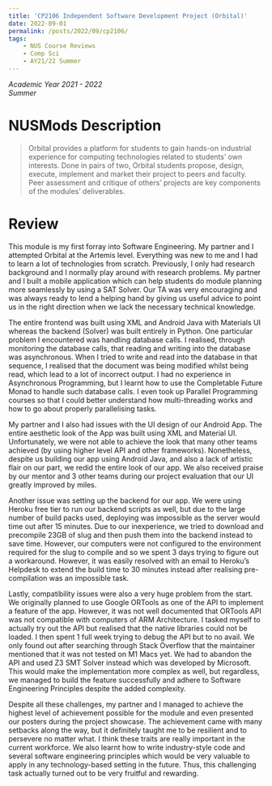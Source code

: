 ```yaml
---
title: 'CP2106 Independent Software Development Project (Orbital)'
date: 2022-09-01
permalink: /posts/2022/09/cp2106/
tags:
    - NUS Course Reviews
    - Comp Sci
    - AY21/22 Summer
---
```


*Academic Year 2021 - 2022*  
*Summer*

# NUSMods Description
> Orbital provides a platform for students to gain hands-on industrial experience for computing technologies related to students’ own interests. Done in pairs of two, Orbital students propose, design, execute, implement and market their project to peers and faculty. Peer assessment and critique of others’ projects are key components of the modules’ deliverables.

# Review
This module is my first forray into Software Engineering. My partner and I attempted Orbital at the Artemis level. Everything was new to me and I had to learn a lot of technologies from scratch. Previously, I only had research background and I normally play around with research problems. My partner and I built a mobile application which can help students do module planning more seamlessly by using a SAT Solver. Our TA was very encouraging and was always ready to lend a helping hand by giving us useful advice to point us in the right direction when we lack the necessary technical knowledge.

The entire frontend was built using XML and Android Java with Materials UI whereas the backend (Solver) was built entirely in Python. One particular problem I encountered was handling database calls. I realised, through monitoring the database calls, that reading and writing into the database was asynchronous. When I tried to write and read into the database in that sequence, I realised that the document was being modified whilst being read, which lead to a lot of incorrect output. I had no experience in Asynchronous Programming, but I learnt how to use the Completable Future Monad to handle such database calls. I even took up Parallel Programming courses so that I could better understand how multi-threading works and how to go about properly parallelising tasks.

My partner and I also had issues with the UI design of our Android App. The entire aesthetic look of the App was built using XML and Material UI. Unfortunately, we were not able to achieve the look that many other teams achieved (by using higher level API and other frameworks). Nonetheless, despite us building our app using Android Java, and also a lack of artistic flair on our part, we redid the entire look of our app. We also received praise by our mentor and 3 other teams during our project evaluation that our UI greatly improved by miles.

Another issue was setting up the backend for our app. We were using Heroku free tier to run our backend scripts as well, but due to the large number of build packs used, deploying was impossible as the server would time out after 15 minutes. Due to our inexperience, we tried to download and precompile 23GB of slug and then push them into the backend instead to save time. However, our computers were not configured to the environment required for the slug to compile and so we spent 3 days trying to figure out a workaround. However, it was easily resolved with an email to Heroku’s Helpdesk to extend the build time to 30 minutes instead after realising pre-compilation was an impossible task.

Lastly, compatibility issues were also a very huge problem from the start. We originally planned to use Google ORTools as one of the API to implement a feature of the app. However, it was not well documented that ORTools API was not compatible with computers of ARM Architecture. I tasked myself to actually try out the API but realised that the native libraries could not be loaded. I then spent 1 full week trying to debug the API but to no avail. We only found out after searching through Stack Overflow that the maintainer mentioned that it was not tested on M1 Macs yet. We had to abandon the API and used Z3 SMT Solver instead which was developed by Microsoft. This would make the implementation more complex as well, but regardless, we managed to build the feature successfully and adhere to Software Engineering Principles despite the added complexity.

Despite all these challenges, my partner and I managed to achieve the highest level of achievement possible for the module and even presented our posters during the project showcase. The achievement came with many setbacks along the way, but it definitely taught me to be resilient and to persevere no matter what. I think these traits are really important in the current workforce. We also learnt how to write industry-style code and several software engineering principles which would be very valuable to apply in any technology-based setting in the future. Thus, this challenging task actually turned out to be very fruitful and rewarding.
